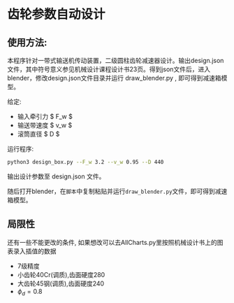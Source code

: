 # 齿轮参数自动设计

## 使用方法:

本程序针对一带式输送机传动装置，二级圆柱齿轮减速器设计。输出design.json文件，其中符号意义参见机械设计课程设计书23页。得到json文件后，进入blender，修改design.json文件目录并运行 draw_blender.py , 即可得到减速箱模型。

给定:

* 输入牵引力 $ F_w $
* 输送带速度 $ v_w $
* 滚筒直径 $ D $

运行程序:

```zsh
python3 design_box.py --F_w 3.2 --v_w 0.95 --D 440
```

输出设计参数至 design.json 文件。

随后打开blender，在`脚本`中复制粘贴并运行`draw_blender.py`文件，即可得到减速箱模型。

## 局限性

还有一些不能更改的条件, 如果想改可以去AllCharts.py里按照机械设计书上的图表录入插值的数据

* 7级精度
* 小齿轮40Cr(调质),齿面硬度280
* 大齿轮45钢(调质),齿面硬度240
* $\phi_d=0.8$